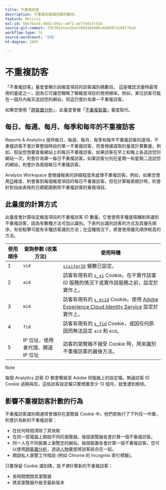 ```yaml
---
title: 不重複訪客
description: 不重複訪客識別碼的數目。
feature: Metrics
exl-id: 56e7bad4-4802-49ac-a0f1-ae77441fc016
source-git-commit: 7d5383e1ee3bee189d3dd48bc6b899f4108f7ba8
workflow-type: ht
source-wordcount: '556'
ht-degree: 100%

---
```


# 不重複訪客

「不重複訪客」量度會顯示該維度項目的訪客識別碼數目。 這是確認流量時最常用的量度之一，因為它可讓您概略了解維度項目的使用頻率。例如，某位訪客可能在一個月內每天造訪您的網站，但這仍會計為單一不重複訪客。

如果您使用「[跨裝置分析](../cda/overview.md)」，此量度會被「[不重複裝置](unique-devices.md)」量度取代。

## 每日、每週、每月、每季和每年的不重複訪客

Reports &amp; Analytics 提供每日、每週、每月、每季和每年不重複訪客的選項。不重複訪客不會計算整個時段的單一不重複訪客，而會根據選取的量度計算數量。例如，假設您想要查看網站上的每日不重複訪客。如果訪客在早上和晚上各造訪您的網站一次，則會計為單一每日不重複訪客。如果訪客分別在星期一和星期二造訪您的網站，則會計為兩個每日不重複訪客。

Analysis Workspace 會根據報表的詳細程度來處理不重複訪客。例如，如果您使用[日](../dimensions/day.md)維度，則會看到每個維度項目的每日不重複訪客。但在計算報表總計時，則會針對自由表格的日期範圍刪除不重複訪客的重複項目。

## 此量度的計算方式

此量度會計算指定維度項目的不重複訪客 ID 數量。它會使用多種進階機制來識別不重複訪客，因為有數種方法可加以識別。下表列出識別訪客的方式及其優先順序。有些點擊可能有多種訪客識別方法；在這種情況下，將會使用優先順序較高的方法。

| 使用順序 | 查詢參數 (收集方法) | 使用時機 |
| --- | --- | --- |
| 1 | `vid` | [`visitorID`](/help/implement/vars/config-vars/visitorid.md) 變數已設定。 |
| 2 | `aid` | 訪客有現有的 [`s_vi`](https://experienceleague.adobe.com/docs/core-services/interface/ec-cookies/cookies-analytics.html) Cookie。在不實作訪客 ID 服務的情況下或實作該服務之前，設定於實作上。 |
| 3 | `mid` | 訪客有現有的 [`s_ecid`](https://experienceleague.adobe.com/docs/core-services/interface/ec-cookies/cookies-analytics.html) Cookie。使用 [Adobe Experience Cloud Identity Service](https://experienceleague.adobe.com/docs/id-service/using/home.html) 設定於實作上。 |
| 4 | `fid` | 訪客有現有的 [`s_fid`](https://experienceleague.adobe.com/docs/core-services/interface/ec-cookies/cookies-analytics.html) Cookie，或因任何原因而無法設定 `aid` 和 `mid`。 |
| 5 | IP 位址、使用者代理、閘道 IP 位址 | 訪客的瀏覽器不接受 Cookie 時，用來識別不重複訪客的最後方法。 |

>[!NOTE]
>
>每個 Analytics 訪客 ID 都會繫結至 Adobe 伺服器上的設定檔。無論訪客 ID Cookie 過期與否，這些訪客設定檔只要閒置至少 13 個月，就會遭到刪除。

## 影響不重複訪客計數的行為

不重複訪客識別碼通常會儲存在瀏覽器 Cookie 中。他們若執行了下列任一作業，則會計為新的不重複訪客：

* 在任何時間清除了其快取
* 在同一部電腦上開啟不同的瀏覽器。每個瀏覽器各會計算一個不重複訪客。
* 同一人在不同裝置上瀏覽您的網站。每個裝置各會計算一個不重複訪客。您可以使用[跨裝置分析](../cda/overview.md)，透過[人物](people.md)量度將訪客結合在一起。
* 開啟私人瀏覽工作階段 (例如 Chrome 的 Incognito 索引標籤)。

只要保留 Cookie 識別碼，就&#x200B;*不會*&#x200B;計算新的不重複訪客：

* 長時間關閉其瀏覽器
* 將其瀏覽器升級至最新版本
